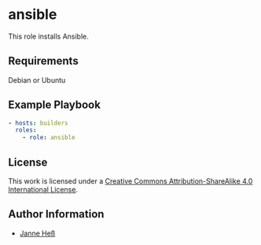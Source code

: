 # ansible

This role installs Ansible.

## Requirements

Debian or Ubuntu

## Example Playbook

```yml
- hosts: builders
  roles:
    - role: ansible
```

## License

This work is licensed under a [Creative Commons Attribution-ShareAlike 4.0 International License](http://creativecommons.org/licenses/by-sa/4.0/).

## Author Information

- [Janne Heß](https://github.com/dasJ)
